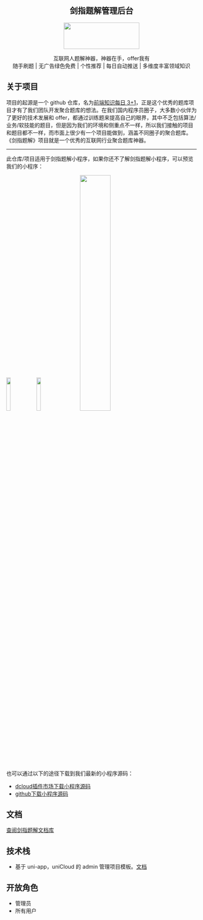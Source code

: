 <h2 align="center">剑指题解管理后台</h2>
<div align="center">
<img width="200" height="70" src="https://vkceyugu.cdn.bspapp.com/VKCEYUGU-c7e81452-9d28-4486-bedc-5dbf7c8386a5/5623bee6-39a4-4f4b-9fab-e31d245f214e.png"></img>
</div>
<p align="center">互联网人题解神器，神器在手，offer我有
<br>
随手刷题 | 无广告绿色免费 | 个性推荐 | 每日自动推送 | 多维度丰富领域知识
</p>


## 关于项目
项目的起源是一个 github 仓库，名为[前端知识每日 3+1](https://github.com/haizlin/fe-interview)，正是这个优秀的题库项目才有了我们团队开发聚合题库的想法。在我们国内程序员圈子，大多数小伙伴为了更好的技术发展和 offer，都通过训练题来提高自己的眼界，其中不乏包括算法/业务/软技能的题目，但是因为我们的环境和侧重点不一样，所以我们接触的项目和题目都不一样，而市面上很少有一个项目能做到，涵盖不同圈子的聚合题库。 《剑指题解》项目就是一个优秀的互联网行业聚合题库神器。
<hr/>

此仓库/项目适用于剑指题解小程序，如果你还不了解剑指题解小程序，可以预览我们的小程序：
<div><img src="https://vkceyugu.cdn.bspapp.com/VKCEYUGU-86dc45ba-28e8-4734-a880-bbf700b08cf9/19fe73b3-bd01-4c7e-8418-4c90c25c4035.png" width="15%">
<img src="https://vkceyugu.cdn.bspapp.com/VKCEYUGU-c7e81452-9d28-4486-bedc-5dbf7c8386a5/c1746d60-2e22-4161-b23d-38b910b73c91.jpg" width="15%"><img style="margin-left: 40px;" src="https://vkceyugu.cdn.bspapp.com/VKCEYUGU-c7e81452-9d28-4486-bedc-5dbf7c8386a5/e4395033-d45f-4e3e-a930-78ff91c8db54.png" width="40%">
</div>

也可以通过以下的途径下载到我们最新的小程序源码：
- [dcloud插件市场下载小程序源码](https://ext.dcloud.net.cn/plugin?id=4637)
- [github下载小程序源码](https://github.com/swordCodePractice/InternetQuestionBank)

## 文档
[查阅剑指题解文档库](https://www.yuque.com/mlgrgm/lmm8g4)
## 技术栈
- 基于 uni-app，uniCloud 的 admin 管理项目模板。[文档](https://uniapp.dcloud.io/uniCloud/admin)
## 开放角色
- 管理员
- 所有用户

